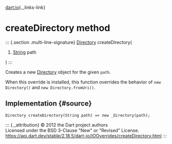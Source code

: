 [dart:io](../../dart-io/dart-io-library){._links-link}

createDirectory method
======================

::: {.section .multi-line-signature}
[Directory](../directory-class) createDirectory(

1.  [String](../../dart-core/string-class) path

)
:::

Creates a new [Directory](../directory-class) object for the given
`path`.

When this override is installed, this function overrides the behavior of
`new Directory()` and `new Directory.fromUri()`.

Implementation {#source}
--------------

``` {.language-dart data-language="dart"}
Directory createDirectory(String path) => new _Directory(path);
```

::: {._attribution}
© 2012 the Dart project authors\
Licensed under the BSD 3-Clause \"New\" or \"Revised\" License.\
<https://api.dart.dev/stable/2.18.5/dart-io/IOOverrides/createDirectory.html>
:::
